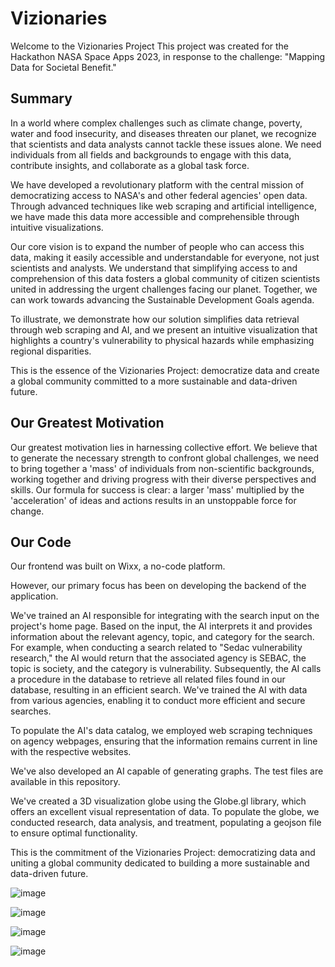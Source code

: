 # Vizionaries
Welcome to the Vizionaries Project
This project was created for the Hackathon NASA Space Apps 2023, in response to the challenge: "Mapping Data for Societal Benefit."

## Summary
In a world where complex challenges such as climate change, poverty, water and food insecurity, and diseases threaten our planet, we recognize that scientists and data analysts cannot tackle these issues alone. We need individuals from all fields and backgrounds to engage with this data, contribute insights, and collaborate as a global task force.

We have developed a revolutionary platform with the central mission of democratizing access to NASA's and other federal agencies' open data. Through advanced techniques like web scraping and artificial intelligence, we have made this data more accessible and comprehensible through intuitive visualizations.

Our core vision is to expand the number of people who can access this data, making it easily accessible and understandable for everyone, not just scientists and analysts. We understand that simplifying access to and comprehension of this data fosters a global community of citizen scientists united in addressing the urgent challenges facing our planet. Together, we can work towards advancing the Sustainable Development Goals agenda.

To illustrate, we demonstrate how our solution simplifies data retrieval through web scraping and AI, and we present an intuitive visualization that highlights a country's vulnerability to physical hazards while emphasizing regional disparities.

This is the essence of the Vizionaries Project: democratize data and create a global community committed to a more sustainable and data-driven future.

## Our Greatest Motivation
Our greatest motivation lies in harnessing collective effort. We believe that to generate the necessary strength to confront global challenges, we need to bring together a 'mass' of individuals from non-scientific backgrounds, working together and driving progress with their diverse perspectives and skills. Our formula for success is clear: a larger 'mass' multiplied by the 'acceleration' of ideas and actions results in an unstoppable force for change.

## Our Code
Our frontend was built on Wixx, a no-code platform.

However, our primary focus has been on developing the backend of the application.

We've trained an AI responsible for integrating with the search input on the project's home page. Based on the input, the AI interprets it and provides information about the relevant agency, topic, and category for the search. For example, when conducting a search related to "Sedac vulnerability research," the AI would return that the associated agency is SEBAC, the topic is society, and the category is vulnerability. Subsequently, the AI calls a procedure in the database to retrieve all related files found in our database, resulting in an efficient search. We've trained the AI with data from various agencies, enabling it to conduct more efficient and secure searches.

To populate the AI's data catalog, we employed web scraping techniques on agency webpages, ensuring that the information remains current in line with the respective websites.

We've also developed an AI capable of generating graphs. The test files are available in this repository.

We've created a 3D visualization globe using the Globe.gl library, which offers an excellent visual representation of data. To populate the globe, we conducted research, data analysis, and treatment, populating a geojson file to ensure optimal functionality.

This is the commitment of the Vizionaries Project: democratizing data and uniting a global community dedicated to building a more sustainable and data-driven future.

![image](https://github.com/KnuppLucas/Vizionaries/assets/102392874/afa2564c-4146-45c8-b328-4cedc8035196)

![image](https://github.com/KnuppLucas/Vizionaries/assets/102392874/da1fe612-9ce5-4398-862c-b7c14b152dec)

![image](https://github.com/KnuppLucas/Vizionaries/assets/102392874/64ccdb4d-3ed3-444d-ba02-a765e5c10c4b)

![image](https://github.com/KnuppLucas/Vizionaries/assets/102392874/74ee61be-bdbe-411a-b838-559334105a97)

